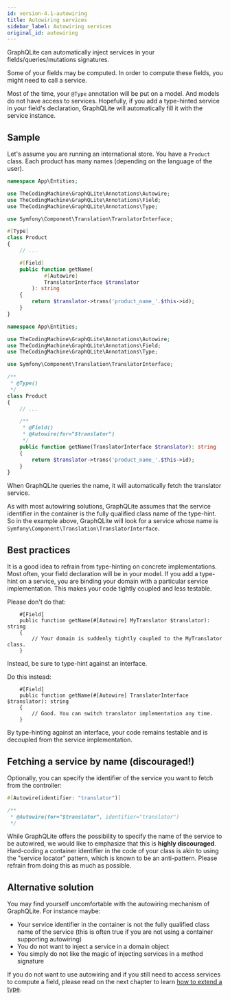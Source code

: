 ```yaml
---
id: version-4.1-autowiring
title: Autowiring services
sidebar_label: Autowiring services
original_id: autowiring
---
```


GraphQLite can automatically inject services in your fields/queries/mutations signatures.

Some of your fields may be computed. In order to compute these fields, you might need to call a service.

Most of the time, your `@Type` annotation will be put on a model. And models do not have access to services.
Hopefully, if you add a type-hinted service in your field's declaration, GraphQLite will automatically fill it with
the service instance.

## Sample

Let's assume you are running an international store. You have a `Product` class. Each product has many names (depending
on the language of the user).

<!--DOCUSAURUS_CODE_TABS-->
<!--PHP 8+-->
```php
namespace App\Entities;

use TheCodingMachine\GraphQLite\Annotations\Autowire;
use TheCodingMachine\GraphQLite\Annotations\Field;
use TheCodingMachine\GraphQLite\Annotations\Type;

use Symfony\Component\Translation\TranslatorInterface;

#[Type]
class Product
{
    // ...

    #[Field]
    public function getName(
            #[Autowire]
            TranslatorInterface $translator
        ): string
    {
        return $translator->trans('product_name_'.$this->id);
    }
}
```
<!--PHP 7+-->
```php
namespace App\Entities;

use TheCodingMachine\GraphQLite\Annotations\Autowire;
use TheCodingMachine\GraphQLite\Annotations\Field;
use TheCodingMachine\GraphQLite\Annotations\Type;

use Symfony\Component\Translation\TranslatorInterface;

/**
 * @Type()
 */
class Product
{
    // ...

    /**
     * @Field()
     * @Autowire(for="$translator")
     */
    public function getName(TranslatorInterface $translator): string
    {
        return $translator->trans('product_name_'.$this->id);
    }
}
```
<!--END_DOCUSAURUS_CODE_TABS-->

When GraphQLite queries the name, it will automatically fetch the translator service.

<div class="alert alert-warning">As with most autowiring solutions, GraphQLite assumes that the service identifier
in the container is the fully qualified class name of the type-hint. So in the example above, GraphQLite will 
look for a service whose name is <code>Symfony\Component\Translation\TranslatorInterface</code>.</div>

## Best practices

It is a good idea to refrain from type-hinting on concrete implementations.
Most often, your field declaration will be in your model. If you add a type-hint on a service, you are binding your domain
with a particular service implementation. This makes your code tightly coupled and less testable.

<div class="alert alert-error">
Please don't do that:

<pre><code>    #[Field]
    public function getName(#[Autowire] MyTranslator $translator): string
    {
        // Your domain is suddenly tightly coupled to the MyTranslator class.
    }
</code></pre>
</div>

Instead, be sure to type-hint against an interface.

<div class="alert alert-success">
Do this instead:

<pre><code>    #[Field]
    public function getName(#[Autowire] TranslatorInterface $translator): string
    {
        // Good. You can switch translator implementation any time.
    }
</code></pre>
</div>

By type-hinting against an interface, your code remains testable and is decoupled from the service implementation.

## Fetching a service by name (discouraged!)

Optionally, you can specify the identifier of the service you want to fetch from the controller:

<!--DOCUSAURUS_CODE_TABS-->
<!--PHP 8+-->
```php
#[Autowire(identifier: "translator")]
```
<!--PHP 7+-->
```php
/**
 * @Autowire(for="$translator", identifier="translator")
 */
```
<!--END_DOCUSAURUS_CODE_TABS-->

<div class="alert alert-error">While GraphQLite offers the possibility to specify the name of the service to be
autowired, we would like to emphasize that this is <strong>highly discouraged</strong>. Hard-coding a container
identifier in the code of your class is akin to using the "service locator" pattern, which is known to be an
anti-pattern. Please refrain from doing this as much as possible.</div>

## Alternative solution

You may find yourself uncomfortable with the autowiring mechanism of GraphQLite. For instance maybe:

- Your service identifier in the container is not the fully qualified class name of the service (this is often true if you are not using a container supporting autowiring)
- You do not want to inject a service in a domain object
- You simply do not like the magic of injecting services in a method signature

If you do not want to use autowiring and if you still need to access services to compute a field, please read on 
the next chapter to learn [how to extend a type](extend_type).
